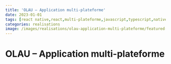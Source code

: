 ```yaml
---
title: 'OLAU – Application multi-plateforme'
date: 2023-01-01
tags: [react native,react,multi-plateforme,javascript,typescript,native,mobile,application,ios,android,application mobile,application mobile multi-plateforme,application  react native,application mobile react]
categories: realisations
image: /images/realisations/olau-application-multi-plateforme/featured-image.png
---
```


# OLAU – Application multi-plateforme